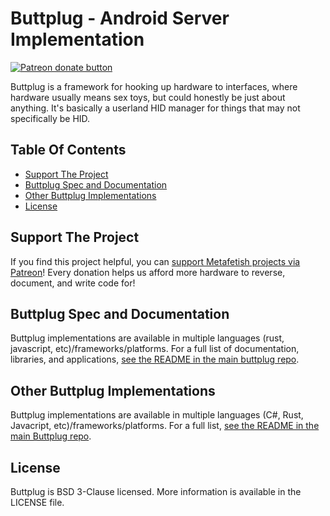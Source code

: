 # Buttplug - Android Server Implementation

[![Patreon donate button](https://img.shields.io/badge/patreon-donate-yellow.svg)](https://www.patreon.com/qdot)

Buttplug is a framework for hooking up hardware to interfaces, where
hardware usually means sex toys, but could honestly be just about
anything. It's basically a userland HID manager for things that may
not specifically be HID.

## Table Of Contents

- [Support The Project](#support-the-project)
- [Buttplug Spec and Documentation](#buttplug-spec-and-documentation)
- [Other Buttplug Implementations](#other-buttplug-implementations)
- [License](#license)

## Support The Project

If you find this project helpful, you
can
[support Metafetish projects via Patreon](http://patreon.com/qdot)!
Every donation helps us afford more hardware to reverse, document, and
write code for!

## Buttplug Spec and Documentation

Buttplug implementations are available in multiple languages (rust,
javascript, etc)/frameworks/platforms. For a full
list of documentation, libraries, and applications,
[see the README in the main buttplug repo](http://github.com/metafetish/buttplug).

## Other Buttplug Implementations

Buttplug implementations are available in multiple languages (C#, Rust,
Javacript, etc)/frameworks/platforms. For a full
list,
[see the README in the main Buttplug repo](http://github.com/metafetish/buttplug).

## License

Buttplug is BSD 3-Clause licensed. More information is available in
the LICENSE file.